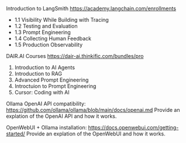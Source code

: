 Introduction to LangSmith  https://academy.langchain.com/enrollments 
 * 1.1 Visibility While Building with Tracing 
 * 1.2 Testing and Evaluation 
 * 1.3 Prompt Engineering
 * 1.4 Collecting Human Feedback
 * 1.5 Production Observability


DAIR.AI Courses https://dair-ai.thinkific.com/bundles/pro
1. Introduction to AI Agents
2. Introduction to RAG
3. Advanced Prompt Engineering
4. Introctuion to Prompt Engineering
5. Cursor: Coding with AI

Ollama OpenAI API compatibility: https://github.com/ollama/ollama/blob/main/docs/openai.md
Provide an explation of the OpenAI API and how it works.

OpenWebUI + Ollama installation: https://docs.openwebui.com/getting-started/
Provide an explation of the OpenWebUI and how it works.

